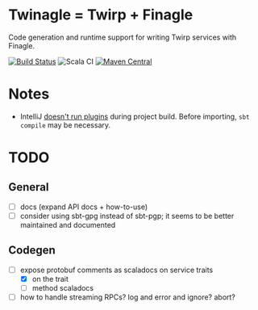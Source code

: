 # Twinagle = Twirp + Finagle

Code generation and runtime support for writing Twirp services with Finagle.

[![Build Status](https://api.cirrus-ci.com/github/soundcloud/twinagle.svg)](https://cirrus-ci.com/github/soundcloud/twinagle)
![Scala CI](https://github.com/soundcloud/twinagle/workflows/Scala%20CI/badge.svg)
[![Maven Central](https://maven-badges.herokuapp.com/maven-central/com.soundcloud/twinagle-runtime_2.12/badge.svg)](https://maven-badges.herokuapp.com/maven-central/com.soundcloud/twinagle-runtime_2.12)

# Notes

* IntelliJ [doesn't run plugins][intellij] during project build. Before importing,
 `sbt compile` may be necessary. 

# TODO

## General

* [ ] docs (expand API docs + how-to-use)
* [ ] consider using sbt-gpg instead of sbt-pgp; it seems to be better maintained and documented

## Codegen
* [ ] expose protobuf comments as scaladocs on service traits
  - [x] on the trait
  - [ ] method scaladocs
* [ ] how to handle streaming RPCs? log and error and ignore? abort?

[intellij]: https://intellij-support.jetbrains.com/hc/en-us/community/posts/206825945-sbt-tasks-as-part-of-the-normal-build
[GrpcServicePrinter]: https://github.com/scalapb/ScalaPB/blob/master/compiler-plugin/src/main/scala/scalapb/compiler/GrpcServicePrinter.scala
